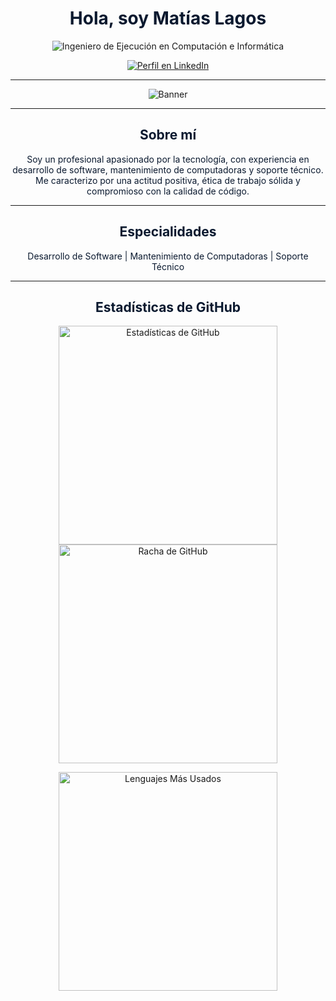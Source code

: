 <h1 align="center" style="color:#0a192f;">Hola, soy Matías Lagos</h1>

<p align="center">
  <img src="https://readme-typing-svg.demolab.com?font=Fira+Code&weight=500&size=24&pause=1000&color=00EAFF&center=true&vCenter=true&width=900&lines=Ingeniero+de+Ejecuci%C3%B3n+en+Computaci%C3%B3n+e+Inform%C3%A1tica" alt="Ingeniero de Ejecución en Computación e Informática" />
</p>

<p align="center">
  <a href="https://www.linkedin.com/in/matías-lagos-contreras-070064363">
    <img src="https://img.shields.io/badge/LinkedIn-0A66C2?style=for-the-badge&logo=linkedin&logoColor=white" alt="Perfil en LinkedIn" />
  </a>
</p>

---

<p align="center">
  <img src="https://github.com/user-attachments/assets/62a5b7c6-43f5-4a56-8267-24e18269b07a" alt="Banner" />
</p>

---

<h2 align="center" style="color:#0a192f;">Sobre mí</h2>
<p align="center" style="color:#0a192f;">
  Soy un profesional apasionado por la tecnología, con experiencia en desarrollo de software, mantenimiento de computadoras y soporte técnico. 
  Me caracterizo por una actitud positiva, ética de trabajo sólida y compromioso con la calidad de código.
</p>

---

<h2 align="center" style="color:#0a192f;">Especialidades</h2>
<p align="center" style="color:#0a192f;">
  Desarrollo de Software | Mantenimiento de Computadoras | Soporte Técnico
</p>

---

<h2 align="center" style="color:#0a192f;">Estadísticas de GitHub</h2>

<p align="center">
  <img src="https://github-readme-stats.vercel.app/api?username=MatiLakes&show_icons=true&theme=blueberry&locale=es" alt="Estadísticas de GitHub" width="350" />
  <img src="https://streak-stats.demolab.com/?user=MatiLakes&theme=blueberry&locale=es" alt="Racha de GitHub" width="350" />
</p>

<p align="center">
  <img src="https://github-readme-stats.vercel.app/api/top-langs/?username=MatiLakes&layout=compact&theme=blueberry&locale=es" alt="Lenguajes Más Usados" width="350" />
</p>
